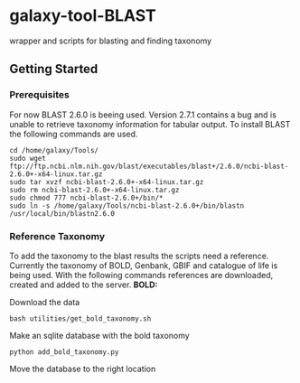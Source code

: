 # galaxy-tool-BLAST
wrapper and scripts for blasting and finding taxonomy
## Getting Started
### Prerequisites
For now BLAST 2.6.0 is beeing used. Version 2.7.1 contains a bug and is unable to retrieve taxonomy information for tabular output.
To install BLAST the following commands are used.
```
cd /home/galaxy/Tools/
sudo wget ftp://ftp.ncbi.nlm.nih.gov/blast/executables/blast+/2.6.0/ncbi-blast-2.6.0+-x64-linux.tar.gz
sudo tar xvzf ncbi-blast-2.6.0+-x64-linux.tar.gz
sudo rm ncbi-blast-2.6.0+-x64-linux.tar.gz
sudo chmod 777 ncbi-blast-2.6.0+/bin/*
sudo ln -s /home/galaxy/Tools/ncbi-blast-2.6.0+/bin/blastn /usr/local/bin/blastn2.6.0
```
### Reference Taxonomy
To add the taxonomy to the blast results the scripts need a reference. Currently the taxonomy of BOLD, Genbank, GBIF and catalogue of life is being used. 
With the following commands references are downloaded, created and added to the server.
**BOLD:**

Download the data
```
bash utilities/get_bold_taxonomy.sh
```
Make an sqlite database with the bold taxonomy
```
python add_bold_taxonomy.py
```
Move the database to the right location
```
```


